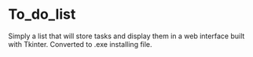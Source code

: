 # To_do_list
Simply a list that will store tasks and display them in a web interface built with Tkinter. Converted to .exe installing file.

